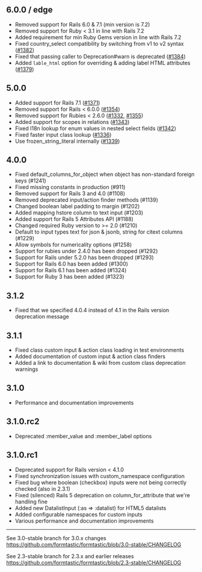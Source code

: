 ## 6.0.0 / edge

 * Removed support for Rails 6.0 & 7.1 (min version is 7.2)
 * Removed support for Ruby < 3.1 in line with Rails 7.2
 * Added requirement for min Ruby Gems version in line with Rails 7.2
 * Fixed country_select compatibility by switching from v1 to v2 syntax ([#1382](https://github.com/formtastic/formtastic/pull/1382))
 * Fixed that passing caller to Deprecation#warn is deprecated ([#1384](https://github.com/formtastic/formtastic/pull/1384))
 * Added `lable_html` option for overriding & adding label HTML attributes ([#1379](https://github.com/formtastic/formtastic/pull/1379))

## 5.0.0

 * Added support for Rails 7.1 ([#1371](https://github.com/formtastic/formtastic/pull/1371))
 * Removed support for Rails < 6.0.0 ([#1354](https://github.com/formtastic/formtastic/pull/1354))
 * Removed support for Rubies < 2.6.0 ([#1332](https://github.com/formtastic/formtastic/pull/1332), [#1355](https://github.com/formtastic/formtastic.git/pull/1355))
 * Added support for scopes in relations ([#1343](https://github.com/formtastic/formtastic/pull/1343))
 * Fixed I18n lookup for enum values in nested select fields ([#1342](https://github.com/formtastic/formtastic/pull/1342))
 * Fixed faster input class lookup ([#1336](https://github.com/formtastic/formtastic/pull/1336))
 * Use frozen_string_literal internally ([#1339](https://github.com/formtastic/formtastic/pull/1339))

## 4.0.0

  * Fixed default_columns_for_object when object has non-standard foreign keys (#1241)
  * Fixed missing constants in production (#911)
  * Removed support for Rails 3 and 4.0 (#1108)
  * Removed deprecated input/action finder methods (#1139)
  * Changed boolean label padding to margin (#1202)
  * Added mapping hstore column to text input (#1203)
  * Added support for Rails 5 Attributes API (#1188)
  * Changed required Ruby version to >= 2.0 (#1210)
  * Default to input types text for json & jsonb, string for citext columns (#1229)
  * Allow symbols for numericality options (#1258)
  * Support for rubies under 2.4.0 has been dropped (#1292)
  * Support for Rails under 5.2.0 has been dropped (#1293)
  * Support for Rails 6.0 has been added (#1300)
  * Support for Rails 6.1 has been added (#1324)
  * Support for Ruby 3 has been added (#1323)

## 3.1.2

  * Fixed that we specified 4.0.4 instead of 4.1 in the Rails version deprecation message

## 3.1.1

  * Fixed class custom input & action class loading in test environments
  * Added documentation of custom input & action class finders
  * Added a link to documentation & wiki from custom class deprecation warnings

## 3.1.0

  * Performance and documentation improvements

## 3.1.0.rc2

  * Deprecated :member_value and :member_label options

## 3.1.0.rc1

  * Deprecated support for Rails version < 4.1.0
  * Fixed synchronization issues with custom_namespace configuration
  * Fixed bug where boolean (checkbox) inputs were not being correctly checked (also in 2.3.1)
  * Fixed (silenced) Rails 5 deprecation on column_for_attribute that we're handling fine
  * Added new DatalistInput (:as => :datalist) for HTML5 datalists
  * Added configurable namespaces for custom inputs
  * Various performance and documentation improvements

---

See 3.0-stable branch for 3.0.x changes
https://github.com/formtastic/formtastic/blob/3.0-stable/CHANGELOG

See 2.3-stable branch for 2.3.x and earlier releases
https://github.com/formtastic/formtastic/blob/2.3-stable/CHANGELOG
